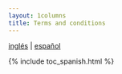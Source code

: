 ```yaml
---
layout: 1columns
title: Terms and conditions
---
```


[inglés](../terms-and-conditions) | [español](../terms-and-conditions-spanish)

{% include toc_spanish.html %}

